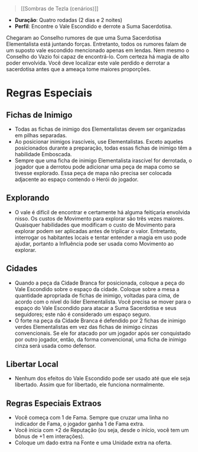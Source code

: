 > [[Sombras de Tezla (cenários)]]

- **Duração**: Quatro rodadas (2 dias e 2 noites)
- **Perfil**: Encontre o Vale Escondido e derrote a Suma Sacerdotisa.

Chegaram ao Conselho rumores de que uma Suma Sacerdotisa Elementalista está juntando forças. Entretanto, todos os rumores falam de um suposto vale escondido mencionado apenas em lendas. Nem mesmo o Conselho do Vazio foi capaz de encontrá-lo. Com certeza há magia de alto poder envolvida. Você deve localizar este vale perdido e derrotar a sacerdotisa antes que a ameaça tome maiores proporções.

# Regras Especiais
## Fichas de Inimigo
- Todas as fichas de inimigo dos Elementalistas devem ser organizadas em pilhas separadas.
- Ao posicionar inimigos irascíveis, use Elementalistas. Exceto aqueles posicionados durante a preparação, todas essas fichas de inimigo têm a habilidade Emboscada.
- Sempre que uma ficha de inimigo Elementalista irascível for derrotada, o jogador que a derrotou pode adicionar uma peça de mapa como se tivesse explorado. Essa peça de mapa não precisa ser colocada adjacente ao espaço contendo o Herói do jogador.

## Explorando
- O vale é difícil de encontrar e certamente há alguma feitiçaria envolvida nisso. Os custos de Movimento para explorar são três vezes maiores. Quaisquer habilidades que modificam o custo de Movimento para explorar podem ser aplicadas antes de triplicar o valor. Entretanto, interrogar os habitantes locais e tentar entender a magia em uso pode ajudar, portanto a Influência pode ser usada como Movimento ao explorar.

## Cidades
- Quando a peça da Cidade Branca for posicionada, coloque a peça do Vale Escondido sobre o espaço da cidade. Coloque sobre a mesa a quantidade apropriada de fichas de inimigo, voltadas para cima, de acordo com o nível do líder Elementalista. Você precisa se mover para o espaço do Vale Escondido para atacar a Suma Sacerdotisa e seus seguidores; este não é considerado um espaço seguro.
- O forte na peça da Cidade Branca é defendido por 2 fichas de inimigo verdes Elementalistas em vez das fichas de inimigo cinzas convencionais. Se ele for atacado por um jogador após ser conquistado por outro jogador, então, da forma convencional, uma ficha de inimigo cinza será usada como defensor.

## Libertar Local
- Nenhum dos efeitos do Vale Escondido pode ser usado até que ele seja libertado. Assim que for libertado, ele funciona normalmente.

## Regras Especiais Extraos
- Você começa com 1 de Fama. Sempre que cruzar uma linha no indicador de Fama, o jogador ganha 1 de Fama extra.
- Você inicia com +2 de Reputação (ou seja, desde o início, você tem um bônus de +1 em interações).
- Coloque um dado extra na Fonte e uma Unidade extra na oferta.
